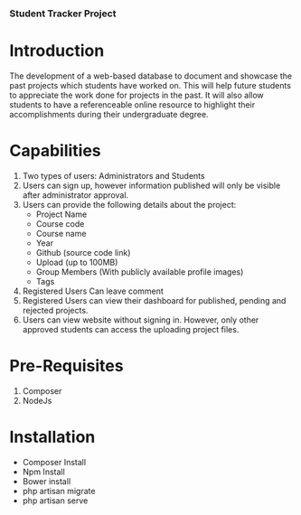 ### Student Tracker Project
# Introduction

<p>The development of a web-based database to document and showcase the past projects which students have worked on. This will help future students to appreciate the work done for projects in the past. It will also allow students to have a referenceable online resource to highlight their accomplishments during their undergraduate degree.</p>

# Capabilities
1. Two types of users: Administrators and Students
2. Users can sign up, however information published will only be visible after administrator approval.
3. Users can provide the following details about the project:
    + Project Name
    + Course code
    + Course name
    + Year
    + Github (source code link)
    + Upload (up to 100MB)
    + Group Members (With publicly available profile images)
    + Tags
4. Registered Users Can leave comment
5. Registered Users can view their dashboard for published, pending and rejected projects. 
6. Users can view website without signing in. However, only other approved students can access the uploading project files.

# Pre-Requisites
1. Composer
2. NodeJs

# Installation
* Composer Install
* Npm Install
* Bower install
* php artisan migrate
* php artisan serve
